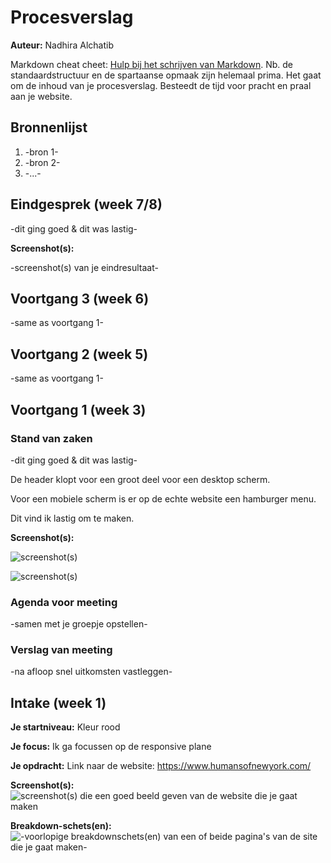 # Procesverslag
**Auteur:** Nadhira Alchatib

Markdown cheat cheet: [Hulp bij het schrijven van Markdown](https://github.com/adam-p/markdown-here/wiki/Markdown-Cheatsheet). Nb. de standaardstructuur en de spartaanse opmaak zijn helemaal prima. Het gaat om de inhoud van je procesverslag. Besteedt de tijd voor pracht en praal aan je website.



## Bronnenlijst
1. -bron 1-
2. -bron 2-
3. -...-



## Eindgesprek (week 7/8)

-dit ging goed & dit was lastig-

**Screenshot(s):**

-screenshot(s) van je eindresultaat-



## Voortgang 3 (week 6)

-same as voortgang 1-



## Voortgang 2 (week 5)

-same as voortgang 1-



## Voortgang 1 (week 3)

### Stand van zaken

-dit ging goed & dit was lastig-

De header klopt voor een groot deel voor een desktop scherm.

Voor een mobiele scherm is er op de echte website een hamburger menu.

Dit vind ik lastig om te maken.

**Screenshot(s):**

![screenshot(s)](images/SCREEN_MOBIEL1.png)

![screenshot(s)](images/SCREEN_MOBIEL2.png)



### Agenda voor meeting

-samen met je groepje opstellen-

### Verslag van meeting

-na afloop snel uitkomsten vastleggen-



## Intake (week 1)

**Je startniveau:** Kleur rood

**Je focus:** Ik ga focussen op de responsive plane

**Je opdracht:** Link naar de website: https://www.humansofnewyork.com/

**Screenshot(s):**
![screenshot(s) die een goed beeld geven van de website die je gaat maken](images/Screenshot_humansofNY.png)

**Breakdown-schets(en):** 
![-voorlopige breakdownschets(en) van een of beide pagina's van de site die je gaat maken-](images/breakdownschets.jpg)




